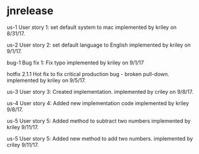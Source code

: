 # jnrelease
us-1 User story 1: set default system to mac
implemented by kriley on 8/31/17.

us-2 User story 2: set default language to English
implemented by kriley on 9/1/17.

bug-1 Bug fix 1: Fix typo
implemented by kriley on 9/1/17

hotfix 2.1.1 Hot fix to fix critical production bug - broken pull-down.
implemented by kriley on 9/5/17. 

us-3 User story 3: Created implementation.
implemented by criley on 9/8/17.

us-4 User story 4: Added new implementation code
implemented by kriley 9/8/17.


us-5 User story 5: Added method to subtract two numbers
implemented by kriley 9/11/17.

us-5 User story 5: Added new method to add two numbers.
implemented by criley 9/11/17.

